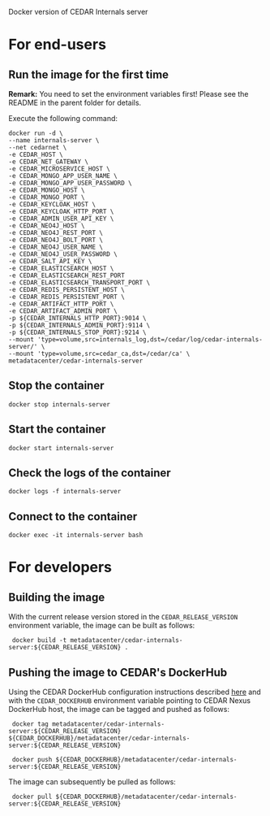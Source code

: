Docker version of CEDAR Internals server

# For end-users

## Run the image for the first time

**Remark:** You need to set the environment variables first! Please see the README in the parent folder for details.

Execute the following command:

````
docker run -d \
--name internals-server \
--net cedarnet \
-e CEDAR_HOST \
-e CEDAR_NET_GATEWAY \
-e CEDAR_MICROSERVICE_HOST \
-e CEDAR_MONGO_APP_USER_NAME \
-e CEDAR_MONGO_APP_USER_PASSWORD \
-e CEDAR_MONGO_HOST \
-e CEDAR_MONGO_PORT \
-e CEDAR_KEYCLOAK_HOST \
-e CEDAR_KEYCLOAK_HTTP_PORT \
-e CEDAR_ADMIN_USER_API_KEY \
-e CEDAR_NEO4J_HOST \
-e CEDAR_NEO4J_REST_PORT \
-e CEDAR_NEO4J_BOLT_PORT \
-e CEDAR_NEO4J_USER_NAME \
-e CEDAR_NEO4J_USER_PASSWORD \
-e CEDAR_SALT_API_KEY \
-e CEDAR_ELASTICSEARCH_HOST \
-e CEDAR_ELASTICSEARCH_REST_PORT
-e CEDAR_ELASTICSEARCH_TRANSPORT_PORT \
-e CEDAR_REDIS_PERSISTENT_HOST \
-e CEDAR_REDIS_PERSISTENT_PORT \
-e CEDAR_ARTIFACT_HTTP_PORT \
-e CEDAR_ARTIFACT_ADMIN_PORT \
-p ${CEDAR_INTERNALS_HTTP_PORT}:9014 \
-p ${CEDAR_INTERNALS_ADMIN_PORT}:9114 \
-p ${CEDAR_INTERNALS_STOP_PORT}:9214 \
--mount 'type=volume,src=internals_log,dst=/cedar/log/cedar-internals-server/' \
--mount 'type=volume,src=cedar_ca,dst=/cedar/ca' \
metadatacenter/cedar-internals-server
````

## Stop the container

    docker stop internals-server

## Start the container

    docker start internals-server

## Check the logs of the container

    docker logs -f internals-server

## Connect to the container

    docker exec -it internals-server bash

# For developers

## Building the image

With the current release version stored in the `CEDAR_RELEASE_VERSION` environment variable, the image can be built as follows:

     docker build -t metadatacenter/cedar-internals-server:${CEDAR_RELEASE_VERSION} .

## Pushing the image to CEDAR's DockerHub

Using the CEDAR DockerHub configuration instructions described [here](https://github.com/metadatacenter/cedar-conf/wiki/Configuring-Docker-to-use-the-CEDAR-Nexus-DockerHub) and with the `CEDAR_DOCKERHUB` environment variable pointing to CEDAR Nexus DockerHub host, the image can be tagged and pushed as follows:

     docker tag metadatacenter/cedar-internals-server:${CEDAR_RELEASE_VERSION} ${CEDAR_DOCKERHUB}/metadatacenter/cedar-internals-server:${CEDAR_RELEASE_VERSION}

     docker push ${CEDAR_DOCKERHUB}/metadatacenter/cedar-internals-server:${CEDAR_RELEASE_VERSION}

The image can subsequently be pulled as follows:

     docker pull ${CEDAR_DOCKERHUB}/metadatacenter/cedar-internals-server:${CEDAR_RELEASE_VERSION}
